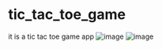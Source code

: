 # tic_tac_toe_game
it is a tic tac toe game app
![image](https://user-images.githubusercontent.com/97690415/159470058-cb6a8961-325b-4c20-aeb2-0162cf2cef88.png)
![image](https://user-images.githubusercontent.com/97690415/159473712-8b22381b-f911-4313-a5d3-0bd2ffcea77e.png)
